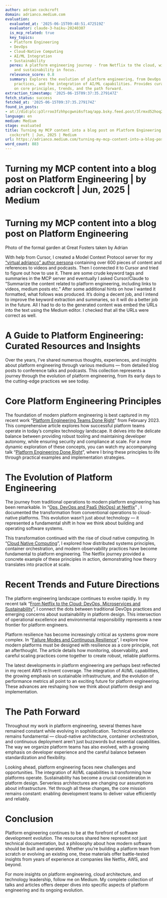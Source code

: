 ```yaml
---
author: adrian cockcroft
domain: adrianco.medium.com
evaluation:
  evaluated_at: '2025-06-15T09:48:51.472519Z'
  evaluator: claude-3-haiku-20240307
  is_mcp_related: true
  key_topics:
  - Platform Engineering
  - DevOps
  - Cloud-Native Computing
  - AI/ML Integration
  - Sustainability
  perex: A platform engineering journey - from Netflix to the cloud, with AI, resilience,
    and sustainability in focus.
  relevance_score: 0.8
  summary: Explores the evolution of platform engineering, from DevOps to cloud-native
    practices, and the integration of AI/ML capabilities. Provides curated resources
    on core principles, trends, and the path forward.
extraction_timestamp: '2025-06-15T09:37:35.279147Z'
fetch_status: success
fetched_at: '2025-06-15T09:37:35.279174Z'
found_in_posts:
- at://did:plc:p3lrroo3fzhhpcgwni6sftaq/app.bsky.feed.post/3lrmxd52hoq2a
language: en
medium: Medium
stage: evaluated
title: Turning my MCP content into a blog post on Platform Engineering | by adrian
  cockcroft | Jun, 2025 | Medium
url: https://adrianco.medium.com/turning-my-mcp-content-into-a-blog-post-on-platform-engineering-7f083ba1e78b
word_count: 883
---
```


# Turning my MCP content into a blog post on Platform Engineering | by adrian cockcroft | Jun, 2025 | Medium

# Turning my MCP content into a blog post on Platform Engineering

Photo of the formal garden at Great Fosters taken by Adrian

With help from Cursor, I created a Model Context Protocol server for my [“virtual adrianco” author persona](https://medium.com/@adrianco/virtual-adrian-revisited-as-megpt-5db561ef77b4) containing over 600 pieces of content and references to videos and podcasts. Then I connected it to Cursor and tried to figure out how to use it. There are some crude keyword tags and summaries in the MCP server and eventually I asked Cursor/Claude to “Summarize the content related to platform engineering, including links to videos, medium posts etc.” After some additional hints on how I wanted it formatted, what follows was produced. It’s doing a decent job, and I intend to improve the keyword extraction and summaries, so it will do a better job in the future. All I had to do to the generated content was embed the URLs into the text using the Medium editor. I checked that all the URLs were correct as well.

# A Guide to Platform Engineering: Curated Resources and Insights

Over the years, I’ve shared numerous thoughts, experiences, and insights about platform engineering through various mediums — from detailed blog posts to conference talks and podcasts. This collection represents a journey through the evolution of platform engineering, from its early days to the cutting-edge practices we see today.

# Core Platform Engineering Principles

The foundation of modern platform engineering is best captured in my recent work “[Platform Engineering Teams Done Right](https://medium.com/@adrianco/2023-02-10_Platform-Engineering-Teams-Done-Right--b3b3d4a8ad23)” from February 2023. This comprehensive article explores how successful platform teams operate in today’s complex technology landscape. It delves into the delicate balance between providing robust tooling and maintaining developer autonomy, while ensuring security and compliance at scale. For a more dynamic exploration of these concepts, you can watch my accompanying talk “[Platform Engineering Done Right](https://www.youtube.com/watch?v=muKaB4f2qJU)”, where I bring these principles to life through practical examples and implementation strategies.

# The Evolution of Platform Engineering

The journey from traditional operations to modern platform engineering has been remarkable. In “[Ops, DevOps and PaaS \(NoOps\) at Netflix](https://perfcap.blogspot.com/2012/03/ops-devops-and-noops-at-netflix.html)” , I documented the transformation from conventional operations to cloud-native platforms. This evolution wasn’t just about technology — it represented a fundamental shift in how we think about building and operating software systems.

This transformation continued with the rise of cloud native computing. In “[Cloud Native Computing](https://medium.com/@adrianco/2017-08-09_Cloud-Native-Computing-5f0f41a982bf)”, I explored how distributed systems principles, container orchestration, and modern observability practices have become fundamental to platform engineering. The Netflix journey provided a concrete example of these principles in action, demonstrating how theory translates into practice at scale.

# Recent Trends and Future Directions

The platform engineering landscape continues to evolve rapidly. In my recent talk “[From Netflix to the Cloud: DevOps, Microservices and Sustainability](https://www.youtube.com/watch?v=FY3asCV9qOE%29%2C)”, I connect the dots between traditional DevOps practices and emerging concerns about sustainability in platform design. This intersection of operational excellence and environmental responsibility represents a new frontier for platform engineers.

Platform resilience has become increasingly critical as systems grow more complex. In “[Failure Modes and Continuous Resilience](https://medium.com/@adrianco/2019-11-11_Failure-Modes-and-Continuous-Resilience-6553078caad5)”, I explore how modern platforms must be designed with resilience as a core principle, not an afterthought. The article details how monitoring, observability, and careful scaling practices come together to create robust, reliable platforms.

The latest developments in platform engineering are perhaps best reflected in my recent AWS re:Invent coverage. The integration of AI/ML capabilities, the growing emphasis on sustainable infrastructure, and the evolution of performance metrics all point to an exciting future for platform engineering. These advances are reshaping how we think about platform design and implementation.

# The Path Forward

Throughout my work in platform engineering, several themes have remained constant while evolving in sophistication. Technical excellence remains fundamental — cloud-native architecture, container orchestration, and continuous deployment aren’t just buzzwords but essential capabilities. The way we organize platform teams has also evolved, with a growing emphasis on developer experience and the careful balance between standardization and flexibility.

Looking ahead, platform engineering faces new challenges and opportunities. The integration of AI/ML capabilities is transforming how platforms operate. Sustainability has become a crucial consideration in platform design. Serverless architectures are changing our assumptions about infrastructure. Yet through all these changes, the core mission remains constant: enabling development teams to deliver value efficiently and reliably.

# Conclusion

Platform engineering continues to be at the forefront of software development evolution. The resources shared here represent not just technical documentation, but a philosophy about how modern software should be built and operated. Whether you’re building a platform team from scratch or evolving an existing one, these materials offer battle-tested insights from years of experience at companies like Netflix, AWS, and beyond.

For more insights on platform engineering, cloud architecture, and technology leadership, follow me on Medium. My complete collection of talks and articles offers deeper dives into specific aspects of platform engineering and its ongoing evolution.